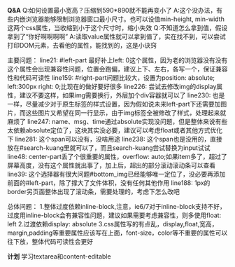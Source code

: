 **Q&A**
Q:如何设置最小宽高？压缩到590*890就不能再变小了
A:这个没办法，有些内嵌浏览器能够限制浏览器窗口最小尺寸。也可以设值min-height, min-width这两个css属性，当收缩到小于这个尺寸时，缩小失效
Q:不知道怎么拿到值，假设拿到了“你好啊啊啊啊”
A:读取value属性就可以拿到值了，实在找不到，可以尝试打印DOM元素，去看他的属性，能找到的，这是小诀窍

主要问题：
line21: #left-part 最好补上left: 0这个属性，因为老的浏览器没有没有这个属性会出现兼容性问题，位置会跑偏，建议上下、左右，各写一个，保证兼容性和代码可读性
line159: #right-part问题比较大，设置为position: absolute; left:300px right: 0;比现在的做好要好很多
line226: 尝试去修改img的display属性，建议不要这样，如果img需要换行，外层加个div容器就可以了
line230: 也是一样，尽量减少对于原生标签的样式设置，因为假如说未来left-part下还需要加图片，而这些图片又希望在同一行显示，由于img标签全被修改了样式，处理起来就麻烦了
line247: name、msg、time通过absolute实现没问题，但是整体来说有些太依赖absolute定位了，这块其实没必要，建议可以考虑float或者其他方式优化下
line281: 这个span可以没有，没啥用途
line238: 这个span也是没用的，直接放在#search-kuang里就可以了，而且search-kuang尝试替换为input试试
line48: center-part丢了个很重要的属性，overflow: auto;如果item多了，超过了屏幕高度，没有这个属性就出事了，加上后，超出的部分滚动滚动条可以查看
line39: 这个选择器有很大问题#bottom_img已经能够唯一定位了，没必要再添加前面的#left-part，除了撑大了文件体积，没有任何其他作用
line188: 1px的border另页面整体出现了滚动条，需要处理的，考虑下怎么改吧

总体问题：
1.整体过度依赖inline-block,注意，ie6/7对于inline-block支持不好，过度用inline-block会有兼容性问题，建议如果需要考虑兼容性，则多使用float: left
2.过渡依赖display: absolute
3.css属性写的有点乱，display,float,宽高，margin,padding等重要属性应该写在上面，font-size，color等不重要的属性可以往下放，整体代码可读性会更好

**计划**
学习textarea和content-editable
